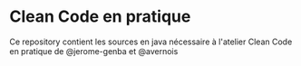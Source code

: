 Clean Code en pratique
======================

Ce repository contient les sources en java nécessaire à l'atelier Clean Code en pratique de @jerome-genba et @avernois
